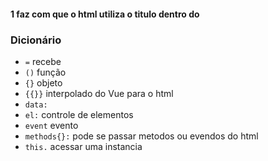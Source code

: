 #### 1 faz com que o html utiliza o titulo dentro do 

### Dicionário
- `=` recebe
- `()` função
- `{}` objeto
- `{{}}` interpolado do Vue para o html
- `data:`
- `el:` controle de elementos
- `event` evento
- `methods{}:` pode se passar metodos ou evendos do html
- `this.` acessar uma instancia


